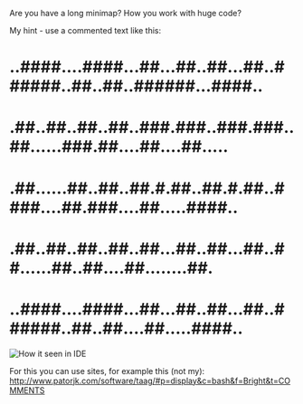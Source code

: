 Are you have a long minimap? 
How you work with huge code? 

My hint - use a commented text like this:

#  ..####....####...##...##..##...##..######..##..##..######...####..
#  .##..##..##..##..###.###..###.###..##......###.##....##....##.....
#  .##......##..##..##.#.##..##.#.##..####....##.###....##.....####..
#  .##..##..##..##..##...##..##...##..##......##..##....##........##.
#  ..####....####...##...##..##...##..######..##..##....##.....####..

![How it seen in IDE](https://yadi.sk/i/b0D1JOwgoZ_tuA)

For this you can use sites, for example this (not my): http://www.patorjk.com/software/taag/#p=display&c=bash&f=Bright&t=COMMENTS
